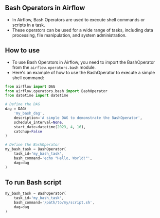 ## Bash Operators in Airflow

- In Airflow, Bash Operators are used to execute shell commands or scripts in a task. 
- These operators can be used for a wide range of tasks, including data processing, file manipulation, and system administration.

## How to use
- To use Bash Operators in Airflow, you need to import the BashOperator from the `airflow.operators.bash` module. 
- Here's an example of how to use the BashOperator to execute a simple shell command:

```python
from airflow import DAG
from airflow.operators.bash import BashOperator
from datetime import datetime

# Define the DAG
dag = DAG(
    'my_bash_dag',
    description='A simple DAG to demonstrate the BashOperator',
    schedule_interval=None,
    start_date=datetime(2023, 4, 16),
    catchup=False
)

# Define the BashOperator
my_bash_task = BashOperator(
    task_id='my_bash_task',
    bash_command='echo "Hello, World!"',
    dag=dag
)
```

## To run Bash script
```python
my_bash_task = BashOperator(
    task_id='my_bash_task',
    bash_command='/path/to/my/script.sh',
    dag=dag
)
```
